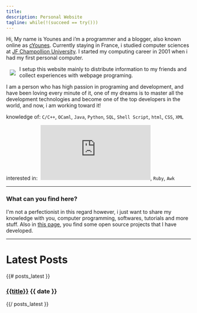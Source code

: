 ```yaml
---
title: 
description: Personal Website
tagline: while(!(succeed == try())) 
---
```



Hi, My name is Younes and i’m a programmer and a blogger, also known online as [cYounes][1]. Currently staying in France, i studied computer sciences at [JF Champollion University][3]. I started my computing career in 2001 when i had my first personal computer.

<img style="float: left; margin: 10px" src="{{urls.media}}/younes_cheikh_.jpg" />
I setup this website mainly to distribute information to my friends and collect experiences with webpage programing.

I am a person who has high passion in programing and development, and have been loving every minute of it, one of my dreams is to master all the development technologies and become one of the top developers in the world, and now, i am working toward it!

knowledge of: `C/C++`, `OCaml`, `Java`, `Python`, `SQL`, `Shell Script`, `html`, `CSS`, `XML`

interested in:  ![\LaTeX][2], `Ruby`, `Awk`

 [1]: http://www.google.com/#q=cYounes
 [2]: http://s.wordpress.com/latex.php?latex=%5CLaTeX&bg=FFFFFF&fg=B6002F&s=0 "\LaTeX"
 [3]: http://www.univ-jfc.fr/en/champollion-university 
---------------------------
### What can you find here?

I'm not a perfectionist in this regard however, i just want to share my knowledge with you, computer programming, softwares, tutorials and more stuff. Also in [this page](/projects), you find some open source projects that I have developed.

---------------------------

# Latest Posts

{{# posts_latest }}
<div class="post">
  <h3 class="title"><a href="{{url}}">{{title}}</a> <span class="date">{{ date }}</span></h3>

 <!-- {{{ summary }}} -->

  <div class="more">
    <!-- <a href="{{url}}" class="btn">read more..</a> -->
  </div>
</div>
{{/ posts_latest }}
